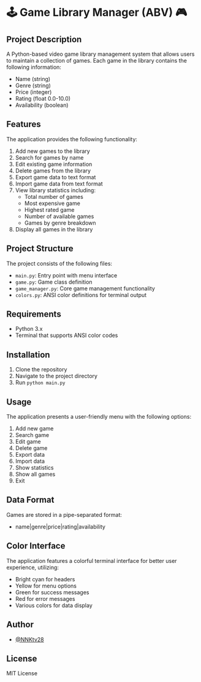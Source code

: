 # 🕹️ Game Library Manager (ABV) 🎮


## Project Description
A Python-based video game library management system that allows users to maintain a collection of games. Each game in the library contains the following information:

- Name (string)
- Genre (string)
- Price (integer)
- Rating (float 0.0-10.0)
- Availability (boolean)

## Features
The application provides the following functionality:

1. Add new games to the library
2. Search for games by name
3. Edit existing game information
4. Delete games from the library
5. Export game data to text format
6. Import game data from text format
7. View library statistics including:
   - Total number of games
   - Most expensive game
   - Highest rated game
   - Number of available games
   - Games by genre breakdown
8. Display all games in the library

## Project Structure
The project consists of the following files:

- `main.py`: Entry point with menu interface
- `game.py`: Game class definition
- `game_manager.py`: Core game management functionality
- `colors.py`: ANSI color definitions for terminal output

## Requirements
- Python 3.x
- Terminal that supports ANSI color codes

## Installation
1. Clone the repository
2. Navigate to the project directory
3. Run `python main.py`

## Usage
The application presents a user-friendly menu with the following options:

1. Add new game
2. Search game
3. Edit game
4. Delete game
5. Export data
6. Import data
7. Show statistics
8. Show all games
9. Exit

## Data Format
Games are stored in a pipe-separated format:
- name|genre|price|rating|availability

## Color Interface
The application features a colorful terminal interface for better user experience, utilizing:
- Bright cyan for headers
- Yellow for menu options
- Green for success messages
- Red for error messages
- Various colors for data display

## Author
- [@NNKtv28](https://github.com/nnktv28)

## License
MIT License
